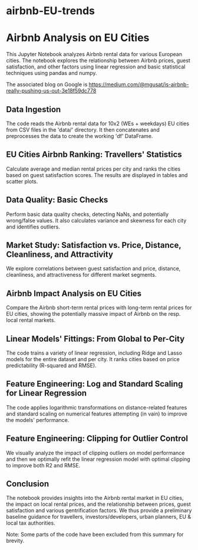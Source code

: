 # airbnb-EU-trends

# Airbnb Analysis on EU Cities

This Jupyter Notebook analyzes Airbnb rental data for various European cities. The notebook explores the relationship between Airbnb prices, guest satisfaction, and other factors using linear regression and basic statistical techniques using pandas and numpy.

The associated blog on Google is https://medium.com/@mgusat/is-airbnb-really-pushing-us-out-3e18f59dc778


## Data Ingestion

The code reads the Airbnb rental data for 10x2 (WEs + weekdays) EU cities from CSV files in the 'data/' directory. It then concatenates and preprocesses the data to create the working 'df' DataFrame.

## EU Cities Airbnb Ranking: Travellers' Statistics

Calculate average and median rental prices per city and ranks the cities based on guest satisfaction scores. The results are displayed in tables and scatter plots.

## Data Quality: Basic Checks

Perform basic data quality checks, detecting NaNs, and potentially wrong/false values. It also calculates variance and skewness for each city and identifies outliers.

## Market Study: Satisfaction vs. Price, Distance, Cleanliness, and Attractivity

We explore correlations between guest satisfaction and price, distance, cleanliness, and attractiveness for different market segments.

## Airbnb Impact Analysis on EU Cities

Compare the Airbnb short-term rental prices with long-term rental prices for EU cities, showing the potentially massive impact of Airbnb on the resp. local rental markets.

## Linear Models' Fittings: From Global to Per-City

The code trains a variety of linear regression, including Ridge and Lasso models for the entire dataset and per city. It ranks cities based on price predictability (R-squared and RMSE).

## Feature Engineering: Log and Standard Scaling for Linear Regression

The code applies logarithmic transformations on distance-related features and standard scaling on numerical features attempting (in vain) to improve the models' performance.

## Feature Engineering: Clipping for Outlier Control

We visually analyze the impact of clipping outliers on model performance and then we optimally refit the linear regression model with optimal clipping to improve both R2 and RMSE.

## Conclusion

The notebook provides insights into the Airbnb rental market in EU cities, the impact on local rental prices, and the relationship between prices, guest satisfaction and various gentrification factors. We thus provide a preliminary baseline guidance for travellers, investors/developers, urban planners, EU & local tax authorities.

Note: Some parts of the code have been excluded from this summary for brevity.
